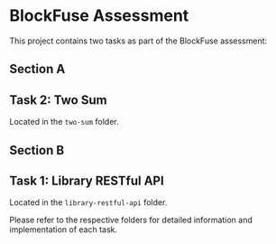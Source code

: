 # BlockFuse Assessment

This project contains two tasks as part of the BlockFuse assessment:

## Section A
## Task 2: Two Sum

Located in the `two-sum` folder.
## Section B
## Task 1: Library RESTful API

Located in the `library-restful-api` folder.

Please refer to the respective folders for detailed information and implementation of each task.
